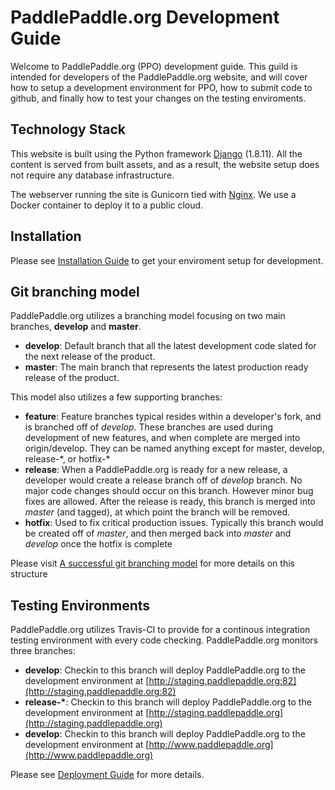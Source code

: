 # PaddlePaddle.org Development Guide

Welcome to PaddlePaddle.org (PPO) development guide.  This guild is intended for developers of the PaddlePaddle.org website, and will cover how to setup a development environment for PPO, how to submit code to github, and finally how to test your changes on the testing enviroments.

## Technology Stack

This website is built using the Python framework [Django](https://www.djangoproject.com/)  (1.8.11). All the content is served from built assets, and as a result, the website setup does not require any database infrastructure.

The webserver running the site is Gunicorn tied with [Nginx](https://www.nginx.com/). We use a Docker container to deploy it to a public cloud.


## Installation

Please see [Installation Guide](INSTALL.md) to get your enviroment setup for development.

## Git branching model

PaddlePaddle.org utilizes a branching model focusing on two main branches, **develop** and **master**.

- **develop**:  Default branch that all the latest development code slated for the next release of the product.
- **master**: The main branch that represents the latest production ready release of the product.

This model also utilizes a few supporting branches:

- **feature**:  Feature branches typical resides within a developer's fork, and is branched off of *develop*.  These branches are used during development of new features, and when complete are merged into origin/develop.  They can be named anything except for master, develop, release-\*, or hotfix-\*
- **release**:  When a PaddlePaddle.org is ready for a new release, a developer would create a release branch off of *develop* branch.  No major code changes should occur on this branch.  However minor bug fixes are allowed.  After the release is ready, this branch is merged into *master* (and tagged), at which point the branch will be removed.   
- **hotfix**:  Used to fix critical production issues.  Typically this branch would be created off of *master*, and then merged back into *master* and *develop* once the hotfix is complete

Please visit [A successful git branching model](http://nvie.com/posts/a-successful-git-branching-model/) for more details on this structure

## Testing Environments

PaddlePaddle.org utilizes Travis-CI to provide for a continous integration testing environment with every code checking.  PaddlePaddle.org monitors three branches:

- **develop**:  Checkin to this branch will deploy PaddlePaddle.org to the development environment at [http://staging.paddlepaddle.org:82](http://staging.paddlepaddle.org:82)
- **release-&ast;**:  Checkin to this branch will deploy PaddlePaddle.org to the development environment at [http://staging.paddlepaddle.org](http://staging.paddlepaddle.org)
- **develop**:  Checkin to this branch will deploy PaddlePaddle.org to the development environment at [http://www.paddlepaddle.org](http://www.paddlepaddle.org)

Please see [Deployment Guide](DEPLOY.md) for more details.

